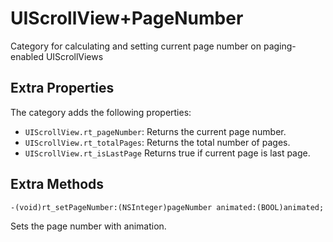 UIScrollView+PageNumber
=======================

Category for calculating and setting current page number on paging-enabled UIScrollViews

## Extra Properties

The category adds the following properties:

* `UIScrollView.rt_pageNumber`: Returns the current page number.
* `UIScrollView.rt_totalPages`: Returns the total number of pages.
* `UIScrollView.rt_isLastPage` Returns true if current page is last page.

## Extra Methods

`-(void)rt_setPageNumber:(NSInteger)pageNumber animated:(BOOL)animated;`

Sets the page number with animation.
